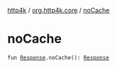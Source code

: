 [http4k](../index.md) / [org.http4k.core](index.md) / [noCache](./no-cache.md)

# noCache

`fun `[`Response`](-response/index.md)`.noCache(): `[`Response`](-response/index.md)